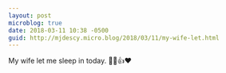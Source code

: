 ```yaml
---
layout: post
microblog: true
date: 2018-03-11 10:38 -0500
guid: http://mjdescy.micro.blog/2018/03/11/my-wife-let.html
---
```

My wife let me sleep in today. 🙏😀👍❤️
